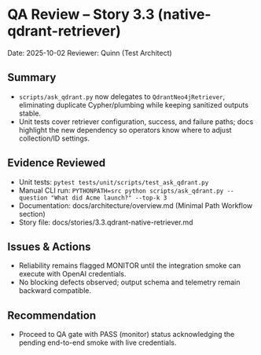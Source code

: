 # QA Review – Story 3.3 (native-qdrant-retriever)

Date: 2025-10-02
Reviewer: Quinn (Test Architect)

## Summary
- `scripts/ask_qdrant.py` now delegates to `QdrantNeo4jRetriever`, eliminating duplicate Cypher/plumbing while keeping sanitized outputs stable.
- Unit tests cover retriever configuration, success, and failure paths; docs highlight the new dependency so operators know where to adjust collection/ID settings.

## Evidence Reviewed
- Unit tests: `pytest tests/unit/scripts/test_ask_qdrant.py`
- Manual CLI run: `PYTHONPATH=src python scripts/ask_qdrant.py --question "What did Acme launch?" --top-k 3`
- Documentation: docs/architecture/overview.md (Minimal Path Workflow section)
- Story file: docs/stories/3.3.qdrant-native-retriever.md

## Issues & Actions
- Reliability remains flagged MONITOR until the integration smoke can execute with OpenAI credentials.
- No blocking defects observed; output schema and telemetry remain backward compatible.

## Recommendation
- Proceed to QA gate with PASS (monitor) status acknowledging the pending end-to-end smoke with live credentials.


